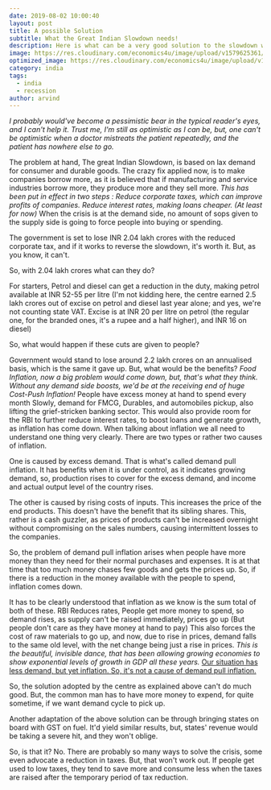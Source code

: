 ```yaml
---
date: 2019-08-02 10:00:40
layout: post
title: A possible Solution
subtitle: What the Great Indian Slowdown needs!
description: Here is what can be a very good solution to the slowdown woes.
image: https://res.cloudinary.com/economics4u/image/upload/v1579625361/proble_ufa1r7.png
optimized_image: https://res.cloudinary.com/economics4u/image/upload/v1579625361/proble_ufa1r7.png
category: india
tags:
  - india
  - recession
author: arvind
---
```


<em>I probably would've become a pessimistic bear in the typical reader's eyes, and I can't help it. Trust me, I'm still as optimistic as I can be, but, one can't be optimistic when a doctor mistreats the patient repeatedly, and the patient has nowhere else to go.</em>

The problem at hand, The great Indian Slowdown, is based on lax demand for consumer and durable goods.
The crazy fix applied now, is to make companies borrow more, as it is believed that if manufacturing and service industries borrow more, they produce more and they sell more.
<em>This has been put in effect in two steps :
 Reduce corporate taxes, which can improve profits of companies.
 Reduce interest rates, making loans cheaper. (At least for now)</em>
When the crisis is at the demand side, no amount of sops given to the supply side is going to force people into buying or spending.

The government is set to lose INR 2.04 lakh crores with the reduced corporate tax, and if it works to reverse the slowdown, it's worth it. But, as you know, it can't.

So, with 2.04 lakh crores what can they do?

For starters, Petrol and diesel can get a reduction in the duty, making petrol available at INR 52-55 per litre (I'm not kidding here, the centre earned 2.5 lakh crores out of excise on petrol and diesel last year alone; and yes, we're not counting state VAT. Excise is at INR 20 per litre on petrol (the regular one, for the branded ones, it's a rupee and a half higher), and INR 16 on diesel)

So, what would happen if these cuts are given to people?

Government would stand to lose around 2.2 lakh crores on an annualised basis, which is the same it gave up. But, what would be the benefits?
<em>Food Inflation, now a big problem would come down, but, that's what they think. Without any demand side boosts, we'd be at the receiving end of huge Cost-Push Inflation!</em>
People have excess money at hand to spend every month
Slowly, demand for FMCG, Durables, and automobiles pickup, also lifting the grief-stricken banking sector.
This would also provide room for the RBI to further reduce interest rates, to boost loans and generate growth, as inflation has come down.
When talking about inflation we all need to understand one thing very clearly. There are two types or rather two causes of inflation.

One is caused by excess demand. That is what's called demand pull inflation. It has benefits when it is under control, as it indicates growing demand, so, production rises to cover for the excess demand, and income and actual output level of the country rises.

The other is caused by rising costs of inputs. This increases the price of the end products. This doesn't have the benefit that its sibling shares. This, rather is a cash guzzler, as prices of products can't be increased overnight without compromising on the sales numbers, causing intermittent losses to the companies.

So, the problem of demand pull inflation arises when people have more money than they need for their normal purchases and expenses. It is at that time that too much money chases few goods and gets the prices up. So, if there is a reduction in the money available with the people to spend, inflation comes down.

It has to be clearly understood that inflation as we know is the sum total of both of these.
RBI Reduces rates, People get more money to spend, so demand rises, as supply can't be raised immediately, prices go up (But people don't care as they have money at hand to pay) This also forces the cost of raw materials to go up, and now, due to rise in prices, demand falls to the same old level, with the net change being just a rise in prices.
<em>This is the beautiful, invisible dance, that has been allowing growing economies to show exponential levels of growth in GDP all these years.</em>
<u>Our situation has less demand, but yet inflation. So, it's not a cause of demand pull inflation.</u>

So, the solution adopted by the centre as explained above can't do much good. But, the common man has to have more money to expend, for quite sometime, if we want demand cycle to pick up.

Another adaptation of the above solution can be through bringing states on board with GST on fuel. It'd yield similar results, but, states' revenue would be taking a severe hit, and they won't oblige.

So, is that it? No. There are probably so many ways to solve the crisis, some even advocate a reduction in taxes. But, that won't work out. If people get used to low taxes, they tend to save more and consume less when the taxes are raised after the temporary period of tax reduction.